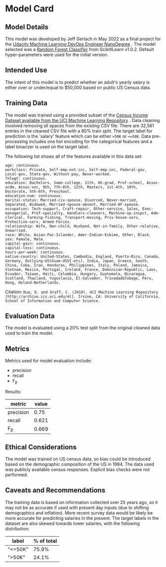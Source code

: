 # Model Card

## Model Details

This model was developed by Jeff Gerlach in May 2022 as a final project for
the [Udacity Machine Learning DevOps Engineer NanoDegree](https://www.udacity.com/course/machine-learning-dev-ops-engineer-nanodegree--nd0821)
.
The model selected was
a [Random Forest Classifier](https://scikit-learn.org/stable/modules/generated/sklearn.ensemble.RandomForestClassifier.html)
from ScikitlLearn v1.0.2. Default hyper-parameters were used for the initial version.

## Intended Use

The intent of this model is to predict whether an adult's yearly salary is either over or under/equal to $50,000 based
on public US Census data.

## Training Data

The model was trained using a provided subset of
the [Census Income Dataset available from the UCI Machine Learning Repository](https://archive.ics.uci.edu/ml/datasets/census+income)
.
Data cleaning involved removing all spaces from the existing CSV file. There are 32,561 entries in the cleaned CSV file
with a 80% train split. The target label for prediction is the 'salary'
feature which can be either `>50K` or `<=50K`. Data pre-processing includes one hot encoding for the categorical
features and a label binarizer is used on the target label.

The following list shows all of the features available in this data set:

```
age: continuous.
workclass: Private, Self-emp-not-inc, Self-emp-inc, Federal-gov, Local-gov, State-gov, Without-pay, Never-worked.
fnlwgt: continuous.
education: Bachelors, Some-college, 11th, HS-grad, Prof-school, Assoc-acdm, Assoc-voc, 9th, 7th-8th, 12th, Masters, 1st-4th, 10th, Doctorate, 5th-6th, Preschool.
education-num: continuous.
marital-status: Married-civ-spouse, Divorced, Never-married, Separated, Widowed, Married-spouse-absent, Married-AF-spouse.
occupation: Tech-support, Craft-repair, Other-service, Sales, Exec-managerial, Prof-specialty, Handlers-cleaners, Machine-op-inspct, Adm-clerical, Farming-fishing, Transport-moving, Priv-house-serv, Protective-serv, Armed-Forces.
relationship: Wife, Own-child, Husband, Not-in-family, Other-relative, Unmarried.
race: White, Asian-Pac-Islander, Amer-Indian-Eskimo, Other, Black.
sex: Female, Male.
capital-gain: continuous.
capital-loss: continuous.
hours-per-week: continuous.
native-country: United-States, Cambodia, England, Puerto-Rico, Canada, Germany, Outlying-US(Guam-USVI-etc), India, Japan, Greece, South, China, Cuba, Iran, Honduras, Philippines, Italy, Poland, Jamaica, Vietnam, Mexico, Portugal, Ireland, France, Dominican-Republic, Laos, Ecuador, Taiwan, Haiti, Columbia, Hungary, Guatemala, Nicaragua, Scotland, Thailand, Yugoslavia, El-Salvador, Trinadad&Tobago, Peru, Hong, Holand-Netherlands.
```

Citation: `Dua, D. and Graff, C. (2019). UCI Machine Learning Repository [http://archive.ics.uci.edu/ml]. Irvine, CA: University of California, School of Information and Computer Science.`

## Evaluation Data

The model is evaluated using a 20% test split from the original cleaned data used to train the model.

## Metrics

Metrics used for model evaluation include:

- precision
- recall
- F<sub>β</sub>

Results:

| metric        | value |
|---------------|-------|
| precision     | 0.75  |
| recall        | 0.621 |
| F<sub>β</sub> | 0.669 |

## Ethical Considerations
The model was trained on US census data, so bias could be introduced based on the demographic composition
of the US in 1994. The data used was publicly available census responses. Explicit bias checks were not performed.

## Caveats and Recommendations
The training data is based on information collected over 25 years ago, so it may not be as accurate if used with 
present day inputs (due to shifting demographics and inflation). More recent survey data would be likely be more
accurate for predicting salaries in the present. The target labels in the dataset are also skewed towards lower
salaries, with the following distribution:

| label   | % of total |
|---------|------------|
| "<=50K" | 75.9%      |
| ">50K"  | 24.1%      |
